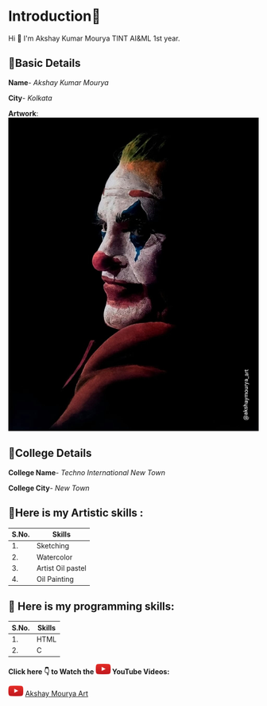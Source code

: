 # Introduction🚀

Hi 👋 I'm Akshay Kumar Mourya TINT AI&ML 1st year.

## 💎Basic Details
**Name**- *Akshay Kumar Mourya*

**City**- *Kolkata*

**Artwork**:
<img src= "IMG_20200424_125628_992.jpg">

## 💎College Details
**College Name**- *Techno International New Town*

**College City**- *New Town*

## 💎Here is my Artistic skills :

| S.No. |Skills|
|---|---|
1.|Sketching|
2.|Watercolor|
3.|Artist Oil pastel|
4.|Oil Painting|

## 💎 Here is my programming skills:

| S.No. |Skills|
|---|---|
1.|HTML|
2.|C|

**Click here 👇 to Watch the <img src= "download.jpeg" width="30"> YouTube Videos:**

<img src= "download.jpeg" width="30"> [Akshay Mourya Art](https://youtube.com/channel/UC27XwfUrCDrp57YIf_8IZwQ)


